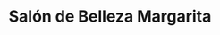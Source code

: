 ---
title: "Salón de Belleza Margarita"
url: /masaya/salon-de-belleza-margarita/
shop: peluquería
---